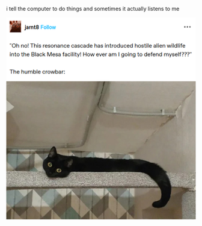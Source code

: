 i tell the computer to do things and sometimes it actually listens to me
<!--START_SECTION:update_image-->
<img src=https://raw.githubusercontent.com/sneakykestrel/sneakykestrel/main/.github/images/the-humble-crowbar.png height="" width="" align=left alt=kitty />
<!--END_SECTION:update_image-->

